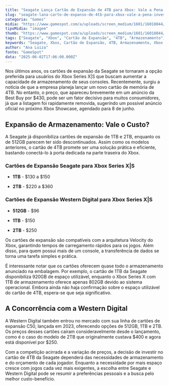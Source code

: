 ```yaml
---
title: "Seagate Lança Cartão de Expansão de 4TB para Xbox: Vale a Pena Investir?"
slug: "seagate-lana-carto-de-expanso-de-4tb-para-xbox-vale-a-pena-investir"
categoria: "Games"
midia: "https://www.gamespot.com/a/uploads/screen_medium/1601/16018044/4505046-seagate-1.jpg"
tipoMidia: "imagem"
thumb: "https://www.gamespot.com/a/uploads/screen_medium/1601/16018044/4505046-seagate-1.jpg"
tags: ["Seagate", "Xbox", "Cartão de Expansão", "4TB", "Armazenamento", "Xbox Series X|S", "Western Digital", "Preço"]
keywords: "Seagate, Xbox, Cartão de Expansão, 4TB, Armazenamento, Xbox Series X|S, Western Digital, Preço"
author: "Ana Luiza"
fonte: "GameSpot"
data: "2025-06-02T17:06:00.000Z"
---
```

Nos últimos anos, os cartões de expansão da Seagate se tornaram a opção preferida para usuários do Xbox Series X|S que buscam aumentar a capacidade de armazenamento de seus consoles. Recentemente, surgiu a notícia de que a empresa planeja lançar um novo cartão de memória de 4TB. No entanto, o preço, que apareceu brevemente em um anúncio da Best Buy por $430, pode ser um fator decisivo para muitos consumidores, já que a listagem foi rapidamente removida, sugerindo um possível anúncio oficial no próximo Xbox Showcase, agendado para 8 de junho.

## Expansão de Armazenamento: Vale o Custo?

A Seagate já disponibiliza cartões de expansão de 1TB e 2TB, enquanto os de 512GB parecem ter sido descontinuados. Assim como os modelos anteriores, o cartão de 4TB promete ser uma solução prática e eficiente, bastando conectá-lo à porta dedicada na parte traseira do Xbox.

### Cartões de Expansão Seagate para Xbox Series X|S

- **1TB** - $130 a $150

- **2TB** - $220 a $360

### Cartões de Expansão Western Digital para Xbox Series X|S

- **512GB** - $96

- **1TB** - $150

- **2TB** - $250

Os cartões de expansão são compatíveis com a arquitetura Velocity do Xbox, garantindo tempos de carregamento rápidos para os jogos. Além disso, para quem possui mais de um console, a transferência de dados se torna uma tarefa simples e prática.

É interessante notar que os cartões oferecem quase todo o armazenamento anunciado na embalagem. Por exemplo, o cartão de 1TB da Seagate disponibiliza 920GB de espaço utilizável, enquanto o Xbox Series X com 1TB de armazenamento oferece apenas 802GB devido ao sistema operacional. Embora ainda não haja confirmação sobre o espaço utilizável do cartão de 4TB, espera-se que seja significativo.

## A Concorrência com a Western Digital

A Western Digital também entrou no mercado com sua linha de cartões de expansão C50, lançada em 2023, oferecendo opções de 512GB, 1TB e 2TB. Os preços desses cartões caíram consideravelmente desde o lançamento, como é o caso do modelo de 2TB que originalmente custava $400 e agora está disponível por $250.

Com a competição acirrada e a variação de preços, a decisão de investir no cartão de 4TB da Seagate dependerá das necessidades de armazenamento e do orçamento de cada jogador. Enquanto a necessidade por mais espaço cresce com jogos cada vez mais exigentes, a escolha entre Seagate e Western Digital pode se resumir a preferências pessoais e a busca pelo melhor custo-benefício.